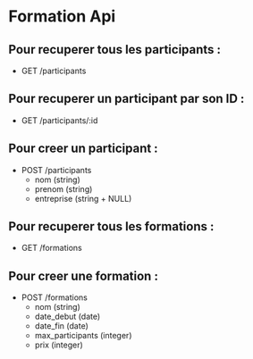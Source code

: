 # Formation Api 

## Pour recuperer tous les participants :
 - GET   /participants

## Pour recuperer un participant par son ID :
 - GET   /participants/:id
 
## Pour creer un participant :
 - POST  /participants
    - nom (string)
    - prenom (string)
    - entreprise (string + NULL)

## Pour recuperer tous les formations : 
-  GET   /formations

## Pour creer une formation :
- POST  /formations
    - nom (string)
    - date_debut (date)
    - date_fin (date)
    - max_participants (integer)
    - prix (integer)
   
